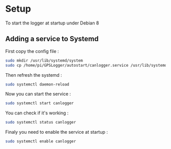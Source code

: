 # Setup

To start the logger at startup under Debian 8

## Adding a service to Systemd

First copy the config file :
```sh
sudo mkdir /usr/lib/systemd/system
sudo cp /home/pi/GPSLogger/autostart/canlogger.service /usr/lib/systemd/system/canlogger.service
```

Then refresh the systemd :
```sh
sudo systemctl daemon-reload
```

Now you can start the service :
```sh
sudo systemctl start canlogger
```

You can check if it's working :
```sh
sudo systemctl status canlogger
```

Finaly you need to enable the service at startup :
```sh
sudo systemctl enable canlogger
```

